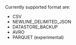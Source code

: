 Currently supported format are: 
  * CSV
  * NEWLINE_DELIMITED_JSON
  * DATASTORE_BACKUP
  * AVRO
  * PARQUET (experimental)
